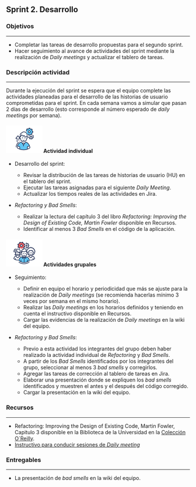 ## Sprint 2. Desarrollo

### Objetivos

---
* Completar las tareas de desarrollo propuestas para el segundo sprint.
* Hacer seguimiento al avance de actividades del sprint mediante la realización de *Daily meetings* y actualizar el tablero de tareas.

### Descripción actividad
---

Durante la ejecución del sprint se espera que el equipo complete las actividades planeadas para el desarrollo de las historias de usuario comprometidas para el sprint. En cada semana vamos a simular que pasan 2 días de desarrollo (esto corresponde al número esperado de *daily meetings* por semana).

#### ![](./../../../assets/images/individuo.png) Actividad individual

* Desarrollo del sprint:
  * Revisar la distribución de las tareas de historias de usuario (HU) en el tablero del sprint.
  * Ejecutar las tareas asignadas para el siguiente *Daily Meeting*.
  * Actualizar los tiempos reales de las actividades en Jira. 
  
* *Refactoring y Bad Smells*:
  * Realizar la lectura del capítulo 3 del libro *Refactoring: Improving the Design of Existing Code, Martin Fowler* disponible en Recursos.
  * Identificar al menos 3 *Bad Smells* en el código de la aplicación.

#### ![](./../../../assets/images/grupo.png) Actividades grupales

* Seguimiento:
  * Definir en equipo el horario y periodicidad que más se ajuste para la realización de *Daily meetings* (se recomienda hacerlas mínimo 3 veces por semana en el mismo horario).
  * Realizar las *Daily meetings* en los horarios definidos y teniendo en cuenta el instructivo disponible en Recursos.
  * Cargar las evidencias de la realización de *Daily meetings* en la wiki del equipo.

* *Refactoring y Bad Smells*:
  * Previo a esta actividad los integrantes del grupo deben haber realizado la actividad individual de *Refactoring* y *Bad Smells*.
  * A partir de los *Bad Smells* identificados por los integrantes del grupo, seleccionar al menos 3 *bad smells* y corregirlos.
  * Agregar las tareas de corrección al tablero de tareas en Jira.
  * Elaborar una presentación donde se expliquen los *bad smells* identificados y muestren el antes y el después del código corregido.
  * Cargar la presentación en la wiki del equipo.


### Recursos
---

* Refactoring: Improving the Design of Existing Code, Martin Fowler, Capitulo 3 disponible en la Biblioteca de la Universidad  en la [Colección O´Reilly](https://www.oreilly.com/library/view/temporary-access/?email=^u).
* [Instructivo para conducir sesiones de *Daily meeting*](/mt2_procesos_guias_proyecto/semanas/sprint1/semana4/s4_daily_meeting)

### Entregables

---
* La presentación de *bad smells* en la wiki del equipo.

